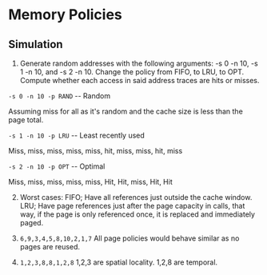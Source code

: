 # Memory Policies

## Simulation

1.  Generate random addresses with the following arguments: -s 0 -n 10, -s 1 -n 10, and -s 2 -n 10. Change the policy from FIFO, to LRU, to OPT. Compute whether each access in said address traces are hits or misses.

```-s 0 -n 10 -p RAND``` -- Random 

Assuming miss for all as it's random and the cache size is less than the page total.

```-s 1 -n 10 -p LRU``` -- Least recently used

Miss, miss, miss, miss, miss, hit, miss, miss, hit, miss

```-s 2 -n 10 -p OPT``` -- Optimal

Miss, miss, miss, miss, miss, Hit, Hit, miss, Hit, Hit

2. Worst cases: FIFO; Have all references just outside the cache window. LRU; Have page references just after the page capacity in calls, that way, if the page is only referenced once, it is replaced and immediately paged.

3.  ```6,9,3,4,5,8,10,2,1,7``` All page policies would behave similar as no pages are reused.

4. ```1,2,3,8,8,1,2,8``` 1,2,3 are spatial locality. 1,2,8 are temporal.
